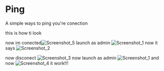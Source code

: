 # Ping
A simple ways to ping you're conection


this is how ti look

now im conected![Screenshot_5](https://user-images.githubusercontent.com/127637860/224557396-ca2b740e-80fa-4724-a40d-a1f6158b0b56.png)
 launch as admin
 ![Screenshot_1](https://user-images.githubusercontent.com/127637860/224557407-10fcfcdc-877d-4b2b-bfc7-432030b71421.png)
 now it says
 ![Screenshot_2](https://user-images.githubusercontent.com/127637860/224557424-80012dde-8ca4-4007-b4f8-116479042de1.png)
 
 now disconect
 ![Screenshot_3](https://user-images.githubusercontent.com/127637860/224557439-d6b93df9-680b-48da-9179-2e4afcb1c8e6.png)
 now launch as admin
 ![Screenshot_1](https://user-images.githubusercontent.com/127637860/224557455-47c62b6b-bbcb-46f2-8f0d-ea75e74ee7fb.png)
and now
![Screenshot_4](https://user-images.githubusercontent.com/127637860/224557470-09a75e42-ab42-4fc1-af95-648b47510f8b.png)
it work!!!




